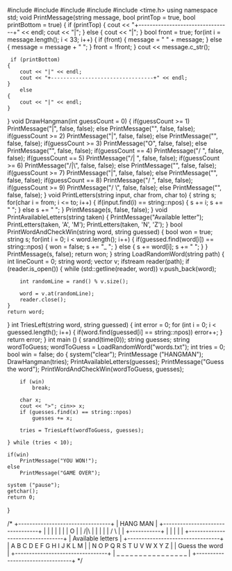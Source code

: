 #include <iostream> 
#include <vector>
#include <fstream>
#include <string>
#include <time.h>
using namespace std;
void PrintMessage(string message, bool printTop = true, bool printBottom = true)
{
    if (printTop)
    {
        cout << "+---------------------------------+" << endl;
        cout << "|";
    }
    else
    {
        cout << "|";
    }
    bool front = true;
    for(int i = message.length(); i < 33; i++)
    {
        if (front)
        {
            message = " " + message;
        }
        else
        {
            message = message + " ";
        }
        front = !front;
    }
    cout << message.c_str();
    
     if (printBottom)
    {
        cout << "|" << endl;
        cout << "+---------------------------------+" << endl;
    }
        else
    {
        cout << "|" << endl;
    }
}
void DrawHangman(int guessCount = 0)
{
    if(guessCount >= 1)
        PrintMessage("|", false, false);
    else
        PrintMessage("", false, false);
    if(guessCount >= 2)
        PrintMessage("|", false, false);
    else
        PrintMessage("", false, false);
    if(guessCount >= 3)
        PrintMessage("O", false, false);
    else
        PrintMessage("", false, false);
    if(guessCount == 4)
        PrintMessage("/  ", false, false);
    if(guessCount == 5)
        PrintMessage("/| ", false, false);
    if(guessCount >= 6)
        PrintMessage("/|\\", false, false);
    else
        PrintMessage("", false, false);
    if(guessCount >= 7)
        PrintMessage("|", false, false);
    else
        PrintMessage("", false, false);
    if(guessCount == 8)
        PrintMessage("/ ", false, false);
    if(guessCount >= 9)
        PrintMessage("/ \\", false, false);
    else
        PrintMessage("", false, false);
}
void PrintLetters(string input, char from, char to)
{
    string s;
    for(char i = from; i <= to; i++)
    {
        if(input.find(i) == string::npos)
        {
            s += i;
            s += " ";
        }
        else
            s += "  ";
    }
    PrintMessage(s, false, false);
}
void PrintAvailableLetters(string taken)
{
    PrintMessage("Available letter");
    PrintLetters(taken, 'A', 'M');
    PrintLetters(taken, 'N', 'Z');
}
bool PrintWordAndCheckWin(string word, string guessed)
{
    bool won = true;
    string s;
    for(int i = 0; i < word.length(); i++)
    {
        if(guessed.find(word[i]) == string::npos)
        {
            won = false;
            s += "_ ";
        }
        else
        {
            s += word[i];
            s += " ";
        }
    }
    PrintMessage(s, false);
    return won;
}
string LoadRandomWord(string path)
{
    int lineCount = 0;
    string word;
    vector<string> v;
    ifstream reader(path);
    if (reader.is_open())
    {
        while (std::getline(reader, word))
            v.push_back(word);
        
        int randomLine = rand() % v.size();
        
        word = v.at(randomLine);
        reader.close();
    }
    return word;
}
int TriesLeft(string word, string guessed)
{
    int error = 0;
    for (int i = 0; i < guessed.length(); i++)
    {
        if(word.find(guessed[i] == string::npos))
            error++;
    }
    return error;
}
int main ()
{
    srand(time(0));
    string guesses;
    string wordToGuess;
    wordToGuess = LoadRandomWord("words.txt");
    int tries = 0;
    bool win = false;
    do
    {
        system("clear");
        PrintMessage ("HANGMAN");
        DrawHangman(tries);
        PrintAvailableLetters(guesses);
        PrintMessage("Guess the word");
        PrintWordAndCheckWin(wordToGuess, guesses);
        
        if (win)
            break;
            
        char x;
        cout << ">"; cin>> x;
        if (guesses.find(x) == string::npos)
            guesses += x;
            
        tries = TriesLeft(wordToGuess, guesses);
        
    } while (tries < 10);
    
    if(win)
        PrintMessage("YOU WON!");
    else
        PrintMessage("GAME OVER");
        
    system ("pause");
    getchar();
    return 0;
}

/*
+---------------------------------+
|            HANG MAN             |
+---------------------------------+
|                |                |
|                |                |
|                O                |
|               /|\               |
|                |                |
|               / \               |
|          +-----------+          |
|          |           |          |
+---------------------------------+
|        Available letters        |
+---------------------------------+
|    A B C D E F G H I J K L M    |
|    N O P Q R S T U V W X Y Z    |
|        Guess the word           |
+---------------------------------+
| _ _ _ _ _ _ _ _ _ _ _ _ _ _ _ _ |
+---------------------------------+
*/
